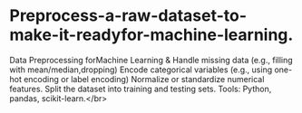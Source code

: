 # Preprocess-a-raw-dataset-to-make-it-readyfor-machine-learning.
Data Preprocessing forMachine Learning & Handle missing data (e.g., filling with mean/median,dropping) 
Encode categorical variables (e.g., using one-hot encoding or label encoding) Normalize or standardize numerical features. 
Split the dataset into training and testing sets.
Tools: Python, pandas, scikit-learn.&lt;/br>
